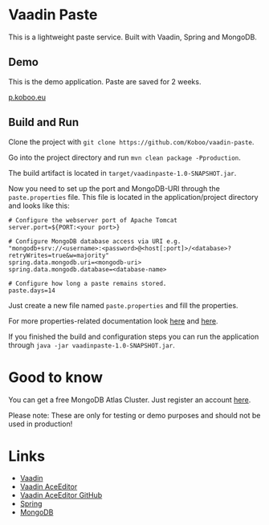 # Vaadin Paste

This is a lightweight paste service. Built with Vaadin, Spring and MongoDB.

## Demo

This is the demo application. Paste are saved for 2 weeks.

[p.koboo.eu](https://p.koboo.eu/)

## Build and Run

Clone the project with `git clone https://github.com/Koboo/vaadin-paste`.

Go into the project directory and run `mvn clean package -Pproduction`.

The build artifact is located in `target/vaadinpaste-1.0-SNAPSHOT.jar`.

Now you need to set up the port and MongoDB-URI through the `paste.properties` file. This file is located in the application/project directory and looks like this:
````
# Configure the webserver port of Apache Tomcat
server.port=${PORT:<your port>}

# Configure MongoDB database access via URI e.g. "mongodb+srv://<username>:<password>@<host[:port]>/<database>?retryWrites=true&w=majority"
spring.data.mongodb.uri=<mongodb-uri>
spring.data.mongodb.database=<database-name>

# Configure how long a paste remains stored.
paste.days=14
````
Just create a new file named `paste.properties` and fill the properties.

For more properties-related documentation look [here](https://www.baeldung.com/spring-properties-file-outside-jar) and [here](https://stackoverflow.com/questions/23515295/spring-boot-and-how-to-configure-connection-details-to-mongodb/34373673#34373673).

If you finished the build and configuration steps you can run the application through `java -jar vaadinpaste-1.0-SNAPSHOT.jar`.

# Good to know

You can get a free MongoDB Atlas Cluster. Just register an account [here](https://www.mongodb.com/atlas/database).

Please note: These are only for testing or demo purposes and should not be used in production!

# Links
- [Vaadin](https://vaadin.com/)
- [Vaadin AceEditor](https://vaadin.com/directory/component/ace)
- [Vaadin AceEditor GitHub](https://github.com/F0rce/ace)
- [Spring](https://spring.io/) 
- [MongoDB](https://www.mongodb.com/)